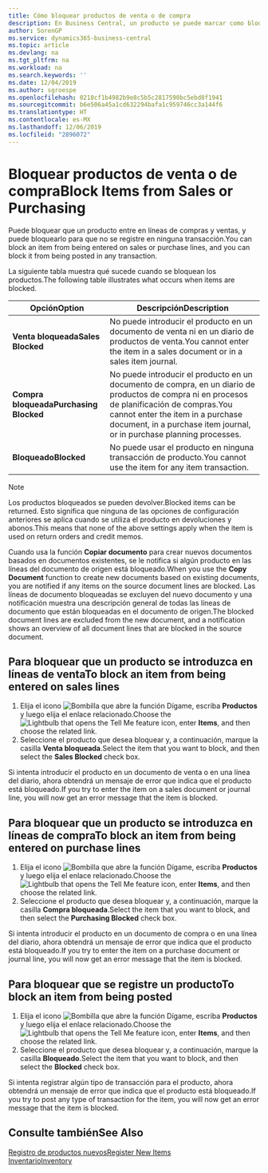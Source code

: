 ```yaml
---
title: Cómo bloquear productos de venta o de compra
description: En Business Central, un producto se puede marcar como bloqueado para ventas, bloqueado para compras o bloqueado para todos los propósitos.
author: SorenGP
ms.service: dynamics365-business-central
ms.topic: article
ms.devlang: na
ms.tgt_pltfrm: na
ms.workload: na
ms.search.keywords: ''
ms.date: 12/04/2019
ms.author: sgroespe
ms.openlocfilehash: 0218cf1b4982b9e8c5b5c2817590bc5ebd8f1941
ms.sourcegitcommit: b6e506a45a1cd632294bafa1c959746cc3a144f6
ms.translationtype: HT
ms.contentlocale: es-MX
ms.lasthandoff: 12/06/2019
ms.locfileid: "2896072"
---
```

# <a name="block-items-from-sales-or-purchasing"></a><span data-ttu-id="72b69-103">Bloquear productos de venta o de compra</span><span class="sxs-lookup"><span data-stu-id="72b69-103">Block Items from Sales or Purchasing</span></span>
<span data-ttu-id="72b69-104">Puede bloquear que un producto entre en líneas de compras y ventas, y puede bloquearlo para que no se registre en ninguna transacción.</span><span class="sxs-lookup"><span data-stu-id="72b69-104">You can block an item from being entered on sales or purchase lines, and you can block it from being posted in any transaction.</span></span>  

<span data-ttu-id="72b69-105">La siguiente tabla muestra qué sucede cuando se bloquean los productos.</span><span class="sxs-lookup"><span data-stu-id="72b69-105">The following table illustrates what occurs when items are blocked.</span></span>  

|<span data-ttu-id="72b69-106">Opción</span><span class="sxs-lookup"><span data-stu-id="72b69-106">Option</span></span>|<span data-ttu-id="72b69-107">Descripción</span><span class="sxs-lookup"><span data-stu-id="72b69-107">Description</span></span>|  
|--------------------|------------|  
|<span data-ttu-id="72b69-108">**Venta bloqueada**</span><span class="sxs-lookup"><span data-stu-id="72b69-108">**Sales Blocked**</span></span>|<span data-ttu-id="72b69-109">No puede introducir el producto en un documento de venta ni en un diario de productos de venta.</span><span class="sxs-lookup"><span data-stu-id="72b69-109">You cannot enter the item in a sales document or in a sales item journal.</span></span>|  
|<span data-ttu-id="72b69-110">**Compra bloqueada**</span><span class="sxs-lookup"><span data-stu-id="72b69-110">**Purchasing Blocked**</span></span>|<span data-ttu-id="72b69-111">No puede introducir el producto en un documento de compra, en un diario de productos de compra ni en procesos de planificación de compras.</span><span class="sxs-lookup"><span data-stu-id="72b69-111">You cannot enter the item in a purchase document, in a purchase item journal, or in purchase planning processes.</span></span>|  
|<span data-ttu-id="72b69-112">**Bloqueado**</span><span class="sxs-lookup"><span data-stu-id="72b69-112">**Blocked**</span></span>|<span data-ttu-id="72b69-113">No puede usar el producto en ninguna transacción de producto.</span><span class="sxs-lookup"><span data-stu-id="72b69-113">You cannot use the item for any item transaction.</span></span>|  

> [!NOTE]
> <span data-ttu-id="72b69-114">Los productos bloqueados se pueden devolver.</span><span class="sxs-lookup"><span data-stu-id="72b69-114">Blocked items can be returned.</span></span> <span data-ttu-id="72b69-115">Esto significa que ninguna de las opciones de configuración anteriores se aplica cuando se utiliza el producto en devoluciones y abonos.</span><span class="sxs-lookup"><span data-stu-id="72b69-115">This means that none of the above settings apply when the item is used on return orders and credit memos.</span></span>

<span data-ttu-id="72b69-116">Cuando usa la función **Copiar documento** para crear nuevos documentos basados en documentos existentes, se le notifica si algún producto en las líneas del documento de origen está bloqueado.</span><span class="sxs-lookup"><span data-stu-id="72b69-116">When you use the **Copy Document** function to create new documents based on existing documents, you are notified if any items on the source document lines are blocked.</span></span> <span data-ttu-id="72b69-117">Las líneas de documento bloqueadas se excluyen del nuevo documento y una notificación muestra una descripción general de todas las líneas de documento que están bloqueadas en el documento de origen.</span><span class="sxs-lookup"><span data-stu-id="72b69-117">The blocked document lines are excluded from the new document, and a notification shows an overview of all document lines that are blocked in the source document.</span></span>

## <a name="to-block-an-item-from-being-entered-on-sales-lines"></a><span data-ttu-id="72b69-118">Para bloquear que un producto se introduzca en líneas de venta</span><span class="sxs-lookup"><span data-stu-id="72b69-118">To block an item from being entered on sales lines</span></span>  

1.  <span data-ttu-id="72b69-119">Elija el icono ![Bombilla que abre la función Dígame](media/ui-search/search_small.png "Dígame qué desea hacer"), escriba **Productos** y luego elija el enlace relacionado.</span><span class="sxs-lookup"><span data-stu-id="72b69-119">Choose the ![Lightbulb that opens the Tell Me feature](media/ui-search/search_small.png "Tell me what you want to do") icon, enter **Items**, and then choose the related link.</span></span>  
2.  <span data-ttu-id="72b69-120">Seleccione el producto que desea bloquear y, a continuación, marque la casilla **Venta bloqueada**.</span><span class="sxs-lookup"><span data-stu-id="72b69-120">Select the item that you want to block, and then select the **Sales Blocked** check box.</span></span>  

<span data-ttu-id="72b69-121">Si intenta introducir el producto en un documento de venta o en una línea del diario, ahora obtendrá un mensaje de error que indica que el producto está bloqueado.</span><span class="sxs-lookup"><span data-stu-id="72b69-121">If you try to enter the item on a sales document or journal line, you will now get an error message that the item is blocked.</span></span>

## <a name="to-block-an-item-from-being-entered-on-purchase-lines"></a><span data-ttu-id="72b69-122">Para bloquear que un producto se introduzca en líneas de compra</span><span class="sxs-lookup"><span data-stu-id="72b69-122">To block an item from being entered on purchase lines</span></span>  

1.  <span data-ttu-id="72b69-123">Elija el icono ![Bombilla que abre la función Dígame](media/ui-search/search_small.png "Dígame qué desea hacer"), escriba **Productos** y luego elija el enlace relacionado.</span><span class="sxs-lookup"><span data-stu-id="72b69-123">Choose the ![Lightbulb that opens the Tell Me feature](media/ui-search/search_small.png "Tell me what you want to do") icon, enter **Items**, and then choose the related link.</span></span>  
2.  <span data-ttu-id="72b69-124">Seleccione el producto que desea bloquear y, a continuación, marque la casilla **Compra bloqueada**.</span><span class="sxs-lookup"><span data-stu-id="72b69-124">Select the item that you want to block, and then select the **Purchasing Blocked** check box.</span></span>  

<span data-ttu-id="72b69-125">Si intenta introducir el producto en un documento de compra o en una línea del diario, ahora obtendrá un mensaje de error que indica que el producto está bloqueado.</span><span class="sxs-lookup"><span data-stu-id="72b69-125">If you try to enter the item on a purchase document or journal line, you will now get an error message that the item is blocked.</span></span>

## <a name="to-block-an-item-from-being-posted"></a><span data-ttu-id="72b69-126">Para bloquear que se registre un producto</span><span class="sxs-lookup"><span data-stu-id="72b69-126">To block an item from being posted</span></span>
1. <span data-ttu-id="72b69-127">Elija el icono ![Bombilla que abre la función Dígame](media/ui-search/search_small.png "Dígame qué desea hacer"), escriba **Productos** y luego elija el enlace relacionado.</span><span class="sxs-lookup"><span data-stu-id="72b69-127">Choose the ![Lightbulb that opens the Tell Me feature](media/ui-search/search_small.png "Tell me what you want to do") icon, enter **Items**, and then choose the related link.</span></span>
2. <span data-ttu-id="72b69-128">Seleccione el producto que desea bloquear y, a continuación, marque la casilla **Bloqueado**.</span><span class="sxs-lookup"><span data-stu-id="72b69-128">Select the item that you want to block, and then select the **Blocked** check box.</span></span>

<span data-ttu-id="72b69-129">Si intenta registrar algún tipo de transacción para el producto, ahora obtendrá un mensaje de error que indica que el producto está bloqueado.</span><span class="sxs-lookup"><span data-stu-id="72b69-129">If you try to post any type of transaction for the item, you will now get an error message that the item is blocked.</span></span>

## <a name="see-also"></a><span data-ttu-id="72b69-130">Consulte también</span><span class="sxs-lookup"><span data-stu-id="72b69-130">See Also</span></span>  
[<span data-ttu-id="72b69-131">Registro de productos nuevos</span><span class="sxs-lookup"><span data-stu-id="72b69-131">Register New Items</span></span>](inventory-how-register-new-items.md)  
[<span data-ttu-id="72b69-132">Inventario</span><span class="sxs-lookup"><span data-stu-id="72b69-132">Inventory</span></span>](inventory-manage-inventory.md)  
